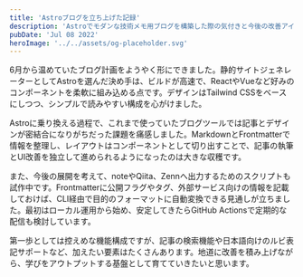 ```yaml
---
title: 'Astroブログを立ち上げた記録'
description: 'Astroでモダンな技術メモ用ブログを構築した際の気付きと今後の改善アイデアをまとめました。'
pubDate: 'Jul 08 2022'
heroImage: '../../assets/og-placeholder.svg'
---
```


6月から温めていたブログ計画をようやく形にできました。静的サイトジェネレーターとしてAstroを選んだ決め手は、ビルドが高速で、ReactやVueなど好みのコンポーネントを柔軟に組み込める点です。デザインはTailwind CSSをベースにしつつ、シンプルで読みやすい構成を心がけました。

Astroに乗り換える過程で、これまで使っていたブログツールでは記事とデザインが密結合になりがちだった課題を痛感しました。MarkdownとFrontmatterで情報を整理し、レイアウトはコンポーネントとして切り出すことで、記事の執筆とUI改善を独立して進められるようになったのは大きな収穫です。

また、今後の展開を考えて、noteやQiita、Zennへ出力するためのスクリプトも試作中です。Frontmatterに公開フラグやタグ、外部サービス向けの情報を記載しておけば、CLI経由で目的のフォーマットに自動変換できる見通しが立ちました。最初はローカル運用から始め、安定してきたらGitHub Actionsで定期的な配信も検討しています。

第一歩としては控えめな機能構成ですが、記事の検索機能や日本語向けのルビ表記サポートなど、加えたい要素はたくさんあります。地道に改善を積み上げながら、学びをアウトプットする基盤として育てていきたいと思います。
